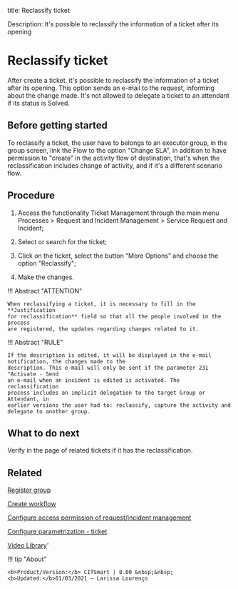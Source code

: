 title: Reclassify ticket

Description: It's possible to reclassify the information of a ticket after its opening
# Reclassify ticket
After create a ticket, it's possible to reclassify the information of a ticket after its opening. This option sends an e-mail to the request, informing about the change made.
It's not allowed to delegate a ticket to an attendant if its status is Solved.

Before getting started
--------------------------

To reclassify a ticket, the user have to belongs to an executor group, in the
group screen, link the Flow to the option "Change SLA", in addition to have
permission to "create" in the activity flow of destination, that's when the
reclassification includes change of activity, and if it's a different scenario
flow.

Procedure
-------------

1.  Access the functionality Ticket Management through the main menu Processes
    \> Request and Incident Management \> Service Request and Incident;

2.  Select or search for the ticket;

3.  Click on the ticket, select the button “More Options” and choose the option
    "Reclassify";

4.  Make the changes.

!!! Abstract "ATTENTION"

    When reclassifying a ticket, it is necessary to fill in the **Justification
    for reclassification** field so that all the people involved in the process
    are registered, the updates regarding changes related to it.


!!! Abstract "RULE"

    If the description is edited, it will be displayed in the e-mail notification, the changes made to the
    description. This e-mail will only be sent if the parameter 231 "Activate - Send
    an e-mail when an incident is edited is activated. The reclassification
    process includes an implicit delegation to the target Group or Attendant, in
    earlier versions the user had to: reclassify, capture the activity and
    delegate to another group.


What to do next
-----------

Verify in the page of related tickets if it has the reclassification.


Related
-----------

[Register group](/en-us/citsmart-platform-8/initial-settings/access-settings/user/register-groups.html)

[Create workflow](/en-us/citsmart-platform-8/workflow/use/create-flow.html)

[Configure access permission of request/incident management](/en-us/citsmart-platform-8/processes/tickets/configuration/access-ticket-management.html)

[Configure parametrization - ticket](/en-us/citsmart-platform-8/platform-administration/parameters-list/configure-parametrization-ticket.html)

<i class='fa fa-youtube-play  fa-2x' style='color:#97ce17;vertical-align: middle;'> </i> [Video Library](https://www.youtube.com/playlist?list=PLB5qK2uzf2RNrJnhiXj3dbmgsm9-quhfz)'

!!! tip "About"

    <b>Product/Version:</b> CITSmart | 8.00 &nbsp;&nbsp;
    <b>Updated:</b>01/03/2021 – Larissa Lourenço

